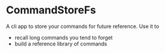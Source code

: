 # CommandStoreFs

A cli app to store your commands for future reference.
Use it to
* recall long commands you tend to forget
* build a reference library of commands

